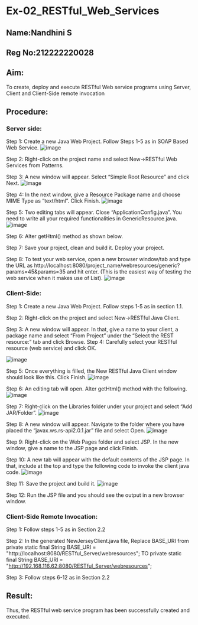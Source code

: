 # Ex-02_RESTful_Web_Services
## Name:Nandhini S
## Reg No:212222220028

## Aim:
To create, deploy and execute RESTful Web service programs using Server, Client and Client-Side remote invocation
## Procedure:

### Server side:
Step 1: Create a new Java Web Project. Follow Steps 1-5 as in SOAP Based Web Service.
![image](https://github.com/AfzaraThagsin/Ex-04_RESTful_Web_Services/assets/127172501/3b2c53b8-0dd5-45f3-a9e4-dd22488e6efd)

Step 2: Right-click on the project name and select New->RESTful Web Services from Patterns.

Step 3: A new window will appear. Select “Simple Root Resource” and click Next.
![image](https://github.com/AfzaraThagsin/Ex-04_RESTful_Web_Services/assets/127172501/8b9ef62c-82a7-4733-b94c-25f3dc5a9081)

Step 4: In the next window, give a Resource Package name and choose MIME Type as “text/html”. Click Finish.
![image](https://github.com/AfzaraThagsin/Ex-04_RESTful_Web_Services/assets/127172501/aab0aa19-096e-44f2-997b-2bb9a46bec1d)

Step 5: Two editing tabs will appear. Close “ApplicationConfig.java”. You need to write all your required functionalities in GenericResource.java.
![image](https://github.com/AfzaraThagsin/Ex-04_RESTful_Web_Services/assets/127172501/d8c3c728-3d2b-4991-91ee-664fe2a7257c)

Step 6: Alter getHtml() method as shown below.

Step 7: Save your project, clean and build it. Deploy your project.
 
Step 8: To test your web service, open a new browser window/tab and type the URL as http://localhost:8080/project_name/webresources/generic?params=45&params=35 and hit enter. (This is the easiest way of testing the web service when it makes use of List).
![image](https://github.com/AfzaraThagsin/Ex-04_RESTful_Web_Services/assets/127172501/cf60de3c-6fc9-4310-9186-2f7e9d79585c)

### Client-Side:

Step 1: Create a new Java Web Project. Follow steps 1-5 as in section 1.1.

Step 2: Right-click on the project and select New->RESTful Java Client.

Step 3: A new window will appear. In that, give a name to your client, a package name and select “From Project” under the “Select the REST resource:” tab and click Browse. Step 4: Carefully select your RESTful resource (web service) and click OK.
 
 ![image](https://github.com/AfzaraThagsin/Ex-04_RESTful_Web_Services/assets/127172501/69392b1c-9c4d-445a-880b-fe97a780640c)

Step 5: Once everything is filled, the New RESTful Java Client window should look like this. Click Finish.
![image](https://github.com/AfzaraThagsin/Ex-04_RESTful_Web_Services/assets/127172501/01d622d3-12f7-403d-8b50-377cfec58176)

Step 6: An editing tab will open. Alter getHtml() method with the following.
![image](https://github.com/AfzaraThagsin/Ex-04_RESTful_Web_Services/assets/127172501/100a668b-4f71-47c2-bb5e-a454671e4efd)
 
Step 7: Right-click on the Libraries folder under your project and select “Add JAR/Folder”.
![image](https://github.com/AfzaraThagsin/Ex-04_RESTful_Web_Services/assets/127172501/66462b76-62a4-42a3-9db0-237a605aec6a)

Step 8: A new window will appear. Navigate to the folder where you have placed the “javax.ws.rs-api2.0.1.jar” file and select Open.
 ![image](https://github.com/AfzaraThagsin/Ex-04_RESTful_Web_Services/assets/127172501/a74cb20f-a6e4-43d0-b1e8-7176be82ae16)

Step 9: Right-click on the Web Pages folder and select JSP. In the new window, give a name to the JSP page and click Finish.

Step 10: A new tab will appear with the default contents of the JSP page. In that, include at the top and type the following code to invoke the client java code.
![image](https://github.com/AfzaraThagsin/Ex-04_RESTful_Web_Services/assets/127172501/e28d0aee-751b-4c96-a007-575b768e48e5)

Step 11: Save the project and build it.
![image](https://github.com/AfzaraThagsin/Ex-04_RESTful_Web_Services/assets/127172501/9876177d-c4ef-46f9-a459-1087d92d30b6)

Step 12: Run the JSP file and you should see the output in a new browser window.

### Client-Side Remote Invocation:

Step 1: Follow steps 1-5 as in Section 2.2

Step 2: In the generated NewJerseyClient.java file, Replace BASE_URI from private static final String BASE_URI = "http://localhost:8080/RESTful_Server/webresources"; TO private static final String BASE_URI = "http://192.168.116.62:8080/RESTful_Server/webresources";

Step 3: Follow steps 6-12 as in Section 2.2

## Result:
 Thus, the RESTful web service program has been successfully created and executed.
